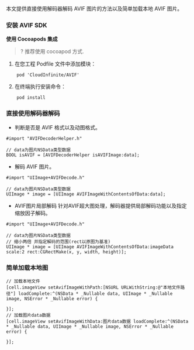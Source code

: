 
本文提供直接使用解码器解码 AVIF 图片的方法以及简单加载本地 AVIF 图片。

### 安装 AVIF SDK

**使用 Cocoapods 集成**

>? 推荐使用 cocoapod 方式.

1. 在您工程 Podfile 文件中添加模块：
```
    pod 'CloudInfinite/AVIF'
```
2. 在终端执行安装命令：
```
    pod install
```

### 直接使用解码器解码
- 判断是否是 AVIF 格式以及动图格式。
```
#import "AVIFDecoderHelper.h"

// data为图片NSData类型数据
BOOL isAVIF = [AVIFDecoderHelper isAVIFImage:data];
```

- 解码 AVIF 图片。
```
#import "UIImage+AVIFDecode.h"

// data为图片NSData类型数据
UIImage * image = [UIImage AVIFImageWithContentsOfData:data];
```

- AVIF图片局部解码
针对AVIF超大图处理，解码器提供局部解码功能以及指定缩放因子解码。

```
#import "UIImage+AVIFDecode.h"

// data为图片NSData类型数据
// 缩小两倍 并指定解码的范围(rect以原图为基准)
UIImage * image = [UIImage AVIFImageWithContentsOfData:imageData scale:2 rect:CGRectMake(x, y, width, height)];
```

### 简单加载本地图
```
// 加载本地文件
[cell.imageView setAvifImageWithPath:[NSURL URLWithString:@"本地文件路径"] loadComplete:^(NSData * _Nullable data, UIImage * _Nullable image, NSError * _Nullable error) {
        
}];
// 加载图片data数据
[cell.imageView setAvifImageWithData:图片data数据 loadComplete:^(NSData * _Nullable data, UIImage * _Nullable image, NSError * _Nullable error) {
        
}];
```